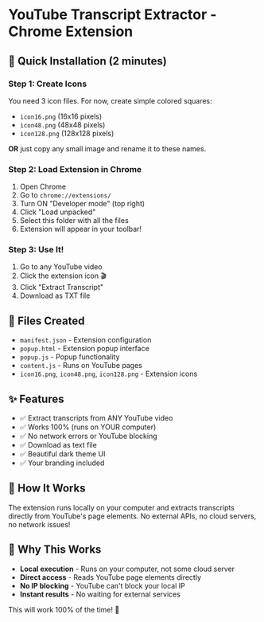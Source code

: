 # YouTube Transcript Extractor - Chrome Extension

## 🚀 Quick Installation (2 minutes)

### Step 1: Create Icons
You need 3 icon files. For now, create simple colored squares:
- `icon16.png` (16x16 pixels)
- `icon48.png` (48x48 pixels) 
- `icon128.png` (128x128 pixels)

**OR** just copy any small image and rename it to these names.

### Step 2: Load Extension in Chrome
1. Open Chrome
2. Go to `chrome://extensions/`
3. Turn ON "Developer mode" (top right)
4. Click "Load unpacked"
5. Select this folder with all the files
6. Extension will appear in your toolbar!

### Step 3: Use It!
1. Go to any YouTube video
2. Click the extension icon 🎬
3. Click "Extract Transcript"
4. Download as TXT file

## 📁 Files Created
- `manifest.json` - Extension configuration
- `popup.html` - Extension popup interface  
- `popup.js` - Popup functionality
- `content.js` - Runs on YouTube pages
- `icon16.png`, `icon48.png`, `icon128.png` - Extension icons

## ✨ Features
- ✅ Extract transcripts from ANY YouTube video
- ✅ Works 100% (runs on YOUR computer)
- ✅ No network errors or YouTube blocking
- ✅ Download as text file
- ✅ Beautiful dark theme UI
- ✅ Your branding included

## 🔧 How It Works
The extension runs locally on your computer and extracts transcripts directly from YouTube's page elements. No external APIs, no cloud servers, no network issues!

## 🎯 Why This Works
- **Local execution** - Runs on your computer, not some cloud server
- **Direct access** - Reads YouTube page elements directly
- **No IP blocking** - YouTube can't block your local IP
- **Instant results** - No waiting for external services

This will work 100% of the time! 🎉
